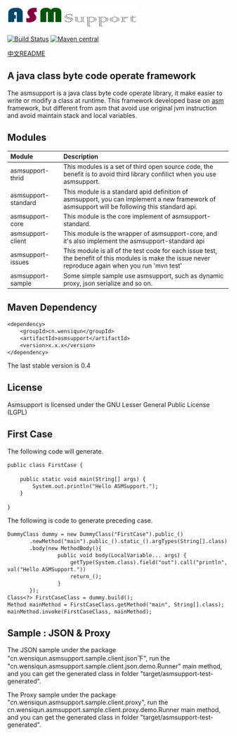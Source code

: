 ![asmsupport](./src/site/resources/images/logo.png)

[![Build Status](https://travis-ci.org/wensiqun/asmsupport.svg?branch=master)](https://travis-ci.org/wensiqun/asmsupport) [![Maven central](https://maven-badges.herokuapp.com/maven-central/cn.wensiqun/asmsupport/badge.svg)](http://search.maven.org/#search|ga|1|g%3A%22cn.wensiqun%22%20AND%20a%3A%22asmsupport%22)

[中文README](./README_CN.md)


A java class byte code operate framework
---

The asmsupport is a java class byte code operate library, it make easier to write or modify a class at runtime. This framework developed base on [asm](http://asm.ow2.org/) framework, but different from asm that avoid use original jvm instruction and avoid maintain stack and local variables.

## Modules

| Module|Description|
|:-------------|:-------------|
|asmsupport-thrid|This modules is a set of third open source code, the benefit is to avoid third library confilict when you use asmsupport.|
|asmsupport-standard|This module is a standard apid definition of asmsupport, you can implement a new framework of asmsupport will be following this standard api.|
|asmsupport-core|This module is the core implement of asmsupport-standard.|
|asmsupport-client|This module is the wrapper of asmsupport-core, and it's also implement the asmsupport-standard api|
|asmsupport-issues|This module is all of the test code for each issue test, the benefit of this modules is make the issue never reproduce again when you run 'mvn test'|
|asmsupport-sample|Some simple sample use asmsupport, such as dynamic proxy, json serialize and so on.|
      
## Maven Dependency
    
    <dependency>
        <groupId>cn.wensiqun</groupId>
        <artifactId>asmsupport</artifactId>
        <version>x.x.x</version>
    </dependency>
    
The last stable version is 0.4
    
## License

Asmsupport is licensed under the GNU Lesser General Public License (LGPL)

## First Case

The following code will generate.


    public class FirstCase {
        
        public static void main(String[] args) {
            System.out.println("Hello ASMSupport.");
        }
        
    }

The following is code to generate preceding case.

    DummyClass dummy = new DummyClass("FirstCase").public_()
           .newMethod("main").public_().static_().argTypes(String[].class)
           .body(new MethodBody(){
					public void body(LocalVariable... args) {
						getType(System.class).field("out").call("println", val("Hello ASMSupport."))
						return_();
					}
           });
    Class<?> FirstCaseClass = dummy.build();
    Method mainMethod = FirstCaseClass.getMethod("main", String[].class);
    mainMethod.invoke(FirstCaseClass, mainMethod);
    
    
## Sample : JSON & Proxy 

The JSON sample under the package "cn.wensiqun.asmsupport.sample.client.json下", run the "cn.wensiqun.asmsupport.sample.client.json.demo.Runner" main method, and you can get the generated class in folder "target/asmsupport-test-generated".


The Proxy sample under the package "cn.wensiqun.asmsupport.sample.client.proxy", run the cn.wensiqun.asmsupport.sample.client.proxy.demo.Runner main method, and you can get the generated class in folder "target/asmsupport-test-generated".
